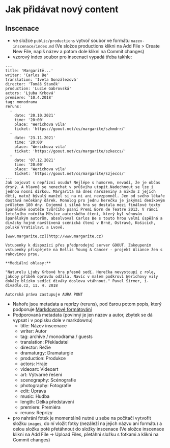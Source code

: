 # Jak přidávat nový content

## Inscenace
- ve složce `public/productions` vytvoř soubor ve formátu `nazev-inscenace/index.md` (Ve složce productions klikni na Add File > Create New File, napiš název a potom dole klikni na Commit changes)
- vzorový index soubor pro inscenaci vypadá třeba takhle:
```
---
title: 'Margaritě...'
writer: 'Carlos Be'
translation: 'Iveta Gonzálezová'
director: 'Tomáš Staněk'
production: 'Lucie Gabrovská'
actors: 'Ljuba Krbová'
premiere: '10.4.2018'
tag: monodrama
reruns:
  -
    date: '20.10.2021'
    time: '20:00'
    place: 'Werichova vila'
    ticket: 'https://goout.net/cs/margarite/szhmdrr/'
  -
    date: '23.11.2021'
    time: '20:00'
    place: 'Werichova vila'
    ticket: 'https://goout.net/cs/margarite/szkeccs/'
  -
    date: '07.12.2021'
    time: '20:00'
    place: 'Werichova vila'
    ticket: 'https://goout.net/cs/margarite/szjeccs/'
---
Jak bojovat s nepřízní osudu? Nejlépe s humorem, nevadí, že je občas drsný. A hlavně se nenechat v průšvihu utopit.Nadechnout se lze i jednou nosní dírkou. Margarita má dnes narozeniny a nikdo z jejích dětí, natož bývalý manžel si na ni ani nevzpomněl. Jen od svého lékaře dostává nečekaný dárek. Monolog pro jednu herečku je jakýmsi deníkovým průletem 180 dny. Dojemná i silná hra se dostala mezi finálové texty španělské soutěže tvůrčího psaní Premi Born de Teatre 2013. V rámci letošního ročníku Měsíce autorského čtení, který byl věnován španělským autorům, absolvoval Carlos Be s touto hrou velmi úspěšná a divácky hojně navštívená scénická čtení v Brně, Ostravě, Košicích, polské Vratislavi a Lvově.

[www.margarite.cz](http://www.margarite.cz)

Vstupenky k dispozici přes předprodejní server GOOUT. Zakoupením vstupenky přispějete na Bellis Young & Cancer - projekt Aliance žen s rakovinou prsu.

**Mediální ohlasy:**

"Naturelu Ljuby Krbové hra přesně sedí. Herečka nevystoupí z role, jakoby příběh opravdu odžila. Navíc v malém podkroví Werichovy vily dokáže blízko sedící diváky doslova vtáhnout." Pavel Širmer, i-divadlo.cz, 11. 4. 2018

Autorská práva zastupuje AURA PONT
```
- Nahoře jsou metadata a reprízy (reruns), pod čarou potom popis, který podporuje [Markdownové formátování](https://www.markdownguide.org/cheat-sheet)
- Podporovaná metadata (povinný je jen název a autor, zbytek se dá vypsat i v popisku dole v markdownu)
  - title: Název inscenace
  - writer: Autor
  - tag: archive / monodrama / guests
  - translation: Překladatel
  - director: Režie
  - dramaturgy: Dramaturgie
  - production: Produkce
  - actors: Hraje
  - videoart: Videoart
  - art: Výtvarné řešení
  - scenography: Scénografie
  - photography: Fotografie
  - edit: Úprava
  - music: Hudba
  - length: Délka představení
  - premiere: Premiéra
  - reruns: Reprízy
- pro nahrání fotek je momentálně nutné u sebe na počítači vytvořit složku `images`, do ní vložit fotky (nezáleží na jejich názvu ani formátu) a celou složku poté přetáhnout do složky inscenace (Ve složce inscenace klikni na Add File -> Upload Files, přetáhni složku s fotkami a klikni na Commit changes)
